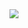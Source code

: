 <a href="https://portal.azure.com/#create/Microsoft.Template/uri/https%3A%2F%2Fraw.githubusercontent.com%2Fwadstromtech%2Fsentinel%2Fmaster%2FPlaybooks%2FRecordedFuture%2FtiIndicators%2FURL%20TI%2FURLRansomwareDistribution%2FBatching%2Ftemplate.json" target="_blank">
    <img src="https://aka.ms/deploytoazurebutton""/>
</a>
